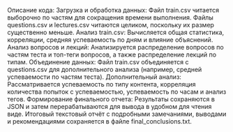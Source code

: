 Описание кода:
Загрузка и обработка данных:
Файл train.csv читается выборочно по частям для сокращения времени выполнения. Файлы questions.csv и lectures.csv читаются целиком, поскольку их размер существенно меньше.
Анализ train.csv:
Вычисляется общая статистика, корреляции, средняя успеваемость по дням и влияние объяснений.
Анализ вопросов и лекций:
Анализируется распределение вопросов по частям теста и топ-теги вопросов, а также распределение лекций по типам.
Объединение данных:
Файл train.csv объединяется с questions.csv для дополнительного анализа (например, средней успеваемости по частям теста).
Дополнительный анализ:
Рассматривается успеваемость по типу контента, корреляция количества попыток с успеваемостью, успеваемость по часам и анализ тегов.
Формирование финального отчета:
Результаты сохраняются в JSON и затем перерабатываются для вывода в удобном для чтения виде. Итоговый текстовый отчёт с подробными замечаниями, выводами и рекомендациями сохраняется в файле final_conclusions.txt.
